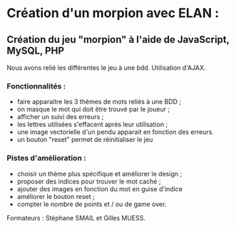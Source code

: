 # Création d'un morpion avec ELAN :

## Création du jeu "morpion" à l'aide de JavaScript, MySQL, PHP

Nous avons relié les différentes le jeu à une bdd. Utilisation d'AJAX.

### Fonctionnalités :

- faire apparaitre les 3 thèmes de mots reliés à une BDD ;
- on masque le mot qui doit être trouvé par le joueur ;
- afficher un suivi des erreurs ;
- les lettres utilisées s'effacent après leur utilisation ;
- une image vectorielle d'un pendu apparait en fonction des erreurs.
- un bouton "reset" permet de réinitialiser le jeu

### Pistes d'amélioration :

- choisir un thème plus spécifique et améliorer le design ;
- proposer des indices pour trouver le mot caché ;
- ajouter des images en fonction du mot en guise d'indice
- améliorer le bouton reset ;
- compter le nombre de points et / ou de game over.

Formateurs : Stéphane SMAIL et Gilles MUESS.
